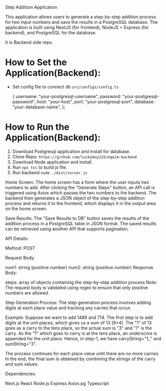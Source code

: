 Step Addition Application

This application allows users to generate a step-by-step addition process for two input numbers and save the results in a PostgreSQL database. The application is built using NextJS (for frontend), NodeJS + Express (for backend), and PostgreSQL for the database.

It is Backend side repo.

# How to Set the Application(Backend):

- Set config file to connect db `src/configs/config.ts`
    
    {
        username: "your-postgresql-username",
        password: "your-postgresql-password",
        host: "your-host",
        port: "your-postgresql-port",
        database: "your-database-name",
    };
 
# How to Run the Application(Backend):

1. Download Postgresql application and install for database.
1. Clone Repo: `https://github.com/luckyboy125/eqaim-backend`
2. Download Node application and install.
3. Run `npx tsc` to build js file.
4. Run backend `node ./dist/server.js`

Home Screen:
The home screen has a form where the user inputs two numbers to add. After clicking the "Generate Steps" button, an API call is triggered using Axios which passes the two numbers to the backend. The backend then generates a JSON object of the step-by-step addition process and returns it to the frontend, which displays it in the output area on the home screen.

Save Results:
The "Save Results to DB" button saves the results of the addition process in a PostgreSQL table in JSON format. The saved results can be retrieved using another API that supports pagination.

API Details:

Method: POST

Request Body:

num1: string (positive number)
num2: string (positive number)
Response Body:

steps: array of objects containing the step-by-step addition process
Note: The request body is validated using regex to ensure that only positive numbers are allowed.

Step Generation Process:
The step generation process involves adding digits at each place value and tracking any carries that occur.

Example: Suppose we want to add 1489 and 714. The first step is to add digits at the unit places, which gives us a sum of 13 (9+4). The "1" of 13 goes as a carry to the tens place, so the actual sum is "3" and "1" is the carry. As the "1" which goes to carry is at the tens place, an underscore is appended for the unit place. Hence, in step-1, we have carryString="1_" and sumString="3".

The process continues for each place value until there are no more carries. In the end, the final sum is obtained by combining the strings of the carry and sum values.

Dependencies:

Next.js
React
Node.js
Express
Axios
pg
Typescript